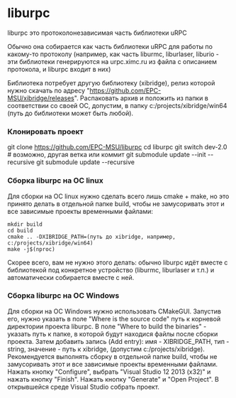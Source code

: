# liburpc

liburpc это протоколонезависимая часть библиотеки uRPC

Обычно она собирается как часть библиотеки uRPC для работы по какому-то протоколу 
(например, как часть liburmc, liburlaser, liburio - эти библиотеки генерируются на 
urpc.ximc.ru из файла с описанием протокола, и liburpc входит в них)

Библиотека потребует другую библиотеку (xibridge), релиз которой нужно скачать по адресу "https://github.com/EPC-MSU/xibridge/releases".
Распаковать архив  и положить из папки в соответствии со своей  ОС, допустим, в папку c:/projects/xibridge/win64 (путь до библиотеки может быть любой). 

### Клонировать проект
git clone https://github.com/EPC-MSU/liburpc
cd liburpc
git switch dev-2.0 # возможно, другая ветка или коммит
git submodule update --init --recursive
git submodule update --recursive

### Cборка liburpc на ОС linux
 
Для сборки на ОС linux нужно сделать всего лишь cmake + make, но это принято делать в отдельной папке build, чтобы не замусоривать этот и все зависимые проекты временными файлами:
```shell
mkdir build
cd build
cmake .. -DXIBRIDGE_PATH=(путь до xibridge, например, c:/projects/xibridge/win64)
make -j$(nproc)
```

Скорее всего, вам не нужно этого делать: обычно liburpc идёт вместе с библиотекой 
под конкретное устройство (liburmc, liburlaser и т.п.) и автоматически собирается вместе с 
ней.

### Cборка liburpc на ОС Windows

Для сборки на ОС Windows нужно использовать CMakeGUI. Запустив его, нужно указать в поле "Where is the source code" путь к корневой директории проекта liburpc. В поле "Where to build the binaries" - указать путь к папке, 
в которой будут находися файлы после сборки проекта. Затем добавить запись (Add entry): имя - XIBRIDGE_PATH, тип - string, значение - путь к xibridge, (допустим c:/projects/xibridge).
Рекомендуется выполнять сборку в отдельной папке build, чтобы не замусоривать этот и все зависимые проекты временными файлами. Нажать кнопку "Configure", выбрать "Visual Studio 12 2013 (х32)" и нажать кнопку "Finish". Нажать кнопку "Generate" и "Open Project". В открывшейся среде Visual Studio собрать проект.


